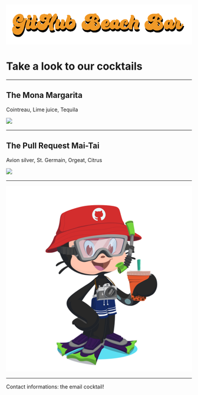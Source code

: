 
![](img/logo.png)


# Take a look to our cocktails

---


## The Mona Margarita

Cointreau, Lime juice, Tequila

![](https://upload.wikimedia.org/wikipedia/commons/thumb/3/37/MargaritaReal.jpg/220px-MargaritaReal.jpg)

---

## The Pull Request Mai-Tai

Avion silver, St. Germain, Orgeat, Citrus

![](https://upload.wikimedia.org/wikipedia/commons/thumb/7/74/Mai_Tai_Trader_Vics_Emeryville.jpg/220px-Mai_Tai_Trader_Vics_Emeryville.jpg)




---

![](img/mona-summer.png)

---

Contact informations: the email cocktail!
